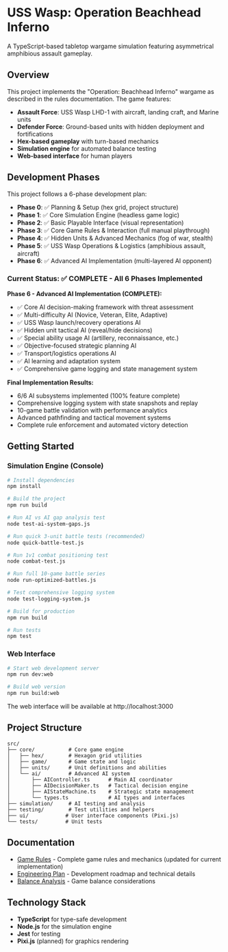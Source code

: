 # USS Wasp: Operation Beachhead Inferno

A TypeScript-based tabletop wargame simulation featuring asymmetrical amphibious assault gameplay.

## Overview

This project implements the "Operation: Beachhead Inferno" wargame as described in the rules documentation. The game features:

- **Assault Force**: USS Wasp LHD-1 with aircraft, landing craft, and Marine units
- **Defender Force**: Ground-based units with hidden deployment and fortifications
- **Hex-based gameplay** with turn-based mechanics
- **Simulation engine** for automated balance testing
- **Web-based interface** for human players

## Development Phases

This project follows a 6-phase development plan:

- **Phase 0**: ✅ Planning & Setup (hex grid, project structure)
- **Phase 1**: ✅ Core Simulation Engine (headless game logic)
- **Phase 2**: ✅ Basic Playable Interface (visual representation)
- **Phase 3**: ✅ Core Game Rules & Interaction (full manual playthrough)
- **Phase 4**: ✅ Hidden Units & Advanced Mechanics (fog of war, stealth)
- **Phase 5**: ✅ USS Wasp Operations & Logistics (amphibious assault, aircraft)
- **Phase 6**: ✅ Advanced AI Implementation (multi-layered AI opponent)

### Current Status: ✅ COMPLETE - All 6 Phases Implemented

**Phase 6 - Advanced AI Implementation (COMPLETE):**
- ✅ Core AI decision-making framework with threat assessment
- ✅ Multi-difficulty AI (Novice, Veteran, Elite, Adaptive)  
- ✅ USS Wasp launch/recovery operations AI
- ✅ Hidden unit tactical AI (reveal/hide decisions)
- ✅ Special ability usage AI (artillery, reconnaissance, etc.)
- ✅ Objective-focused strategic planning AI
- ✅ Transport/logistics operations AI
- ✅ AI learning and adaptation system
- ✅ Comprehensive game logging and state management system

**Final Implementation Results:**
- 6/6 AI subsystems implemented (100% feature complete)
- Comprehensive logging system with state snapshots and replay
- 10-game battle validation with performance analytics  
- Advanced pathfinding and tactical movement systems
- Complete rule enforcement and automated victory detection

## Getting Started

### Simulation Engine (Console)
```bash
# Install dependencies
npm install

# Build the project
npm run build

# Run AI vs AI gap analysis test  
node test-ai-system-gaps.js

# Run quick 3-unit battle tests (recommended)
node quick-battle-test.js

# Run 1v1 combat positioning test
node combat-test.js

# Run full 10-game battle series 
node run-optimized-battles.js

# Test comprehensive logging system
node test-logging-system.js

# Build for production
npm run build

# Run tests
npm test
```

### Web Interface
```bash
# Start web development server
npm run dev:web

# Build web version
npm run build:web
```

The web interface will be available at http://localhost:3000

## Project Structure

```
src/
├── core/           # Core game engine
│   ├── hex/        # Hexagon grid utilities  
│   ├── game/       # Game state and logic
│   ├── units/      # Unit definitions and abilities
│   └── ai/         # Advanced AI system
│       ├── AIController.ts      # Main AI coordinator
│       ├── AIDecisionMaker.ts   # Tactical decision engine
│       ├── AIStateMachine.ts    # Strategic state management
│       └── types.ts             # AI types and interfaces
├── simulation/     # AI testing and analysis
├── testing/        # Test utilities and helpers
├── ui/            # User interface components (Pixi.js)
└── tests/         # Unit tests
```

## Documentation

- [Game Rules](rules.md) - Complete game rules and mechanics (updated for current implementation)
- [Engineering Plan](docs/plan.md) - Development roadmap and technical details
- [Balance Analysis](docs/balance.md) - Game balance considerations

## Technology Stack

- **TypeScript** for type-safe development
- **Node.js** for the simulation engine
- **Jest** for testing
- **Pixi.js** (planned) for graphics rendering